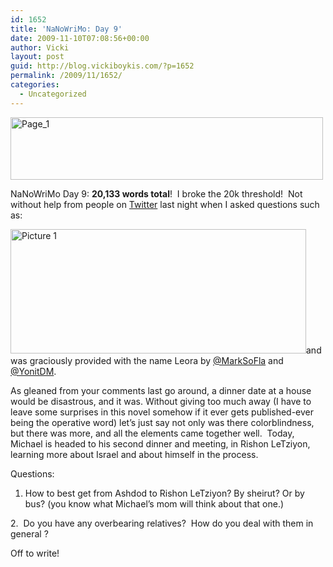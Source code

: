 ```yaml
---
id: 1652
title: 'NaNoWriMo: Day 9'
date: 2009-11-10T07:08:56+00:00
author: Vicki
layout: post
guid: http://blog.vickiboykis.com/?p=1652
permalink: /2009/11/1652/
categories:
  - Uncategorized
---
```

[<img class="aligncenter size-full wp-image-1600" title="Page_1" src="http://blog.vickiboykis.com/wp-content/uploads/2009/11/Page_1.jpg" alt="Page_1" width="500" height="100" />](http://blog.vickiboykis.com/wp-content/uploads/2009/11/Page_1.jpg)

NaNoWriMo Day 9: **20,133 words total**!  I broke the 20k threshold!  Not without help from people on [Twitter](http://www.twitter.com/vboykis) last night when I asked questions such as:

[<img class="aligncenter size-full wp-image-1653" title="Picture 1" src="http://blog.vickiboykis.com/wp-content/uploads/2009/11/Picture-1.png" alt="Picture 1" width="473" height="199" />](http://blog.vickiboykis.com/wp-content/uploads/2009/11/Picture-1.png)and was graciously provided with the name Leora by [@MarkSoFla](http://twitter.com/marksofla) and [@YonitDM](http://www.twitter.com/yonitdm).

As gleaned from your comments last go around, a dinner date at a house would be disastrous, and it was. Without giving too much away (I have to leave some surprises in this novel somehow if it ever gets published-ever being the operative word) let&#8217;s just say not only was there colorblindness, but there was more, and all the elements came together well.  Today, Michael is headed to his second dinner and meeting, in Rishon LeTziyon, learning more about Israel and about himself in the process.

Questions:

1. How to best get from Ashdod to Rishon LeTziyon? By sheirut? Or by bus? (you know what Michael&#8217;s mom will think about that one.)
  
2.  Do you have any overbearing relatives?  How do you deal with them in general ?

Off to write!